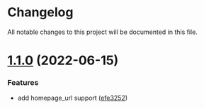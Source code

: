# Changelog

All notable changes to this project will be documented in this file.

# [1.1.0](https://github.com/StarUbiquitous/terraform-module-github-repos/compare/v1.0.0...v1.1.0) (2022-06-15)


### Features

* add homepage_url support ([efe3252](https://github.com/StarUbiquitous/terraform-module-github-repos/commit/efe32527b91d365c15cec5320c7004a155f92e1e))
